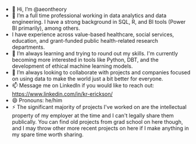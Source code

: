 - 👋 Hi, I’m @aeontheory
- 👀 I’m a full time professional working in data analytics and data engineering. I have a strong background in SQL, R, and BI tools (Power BI primarily), among others.
- I have experience across value-based healthcare, social services, education, and grant-funded public health-related research departments.
- 🌱 I’m always learning and trying to round out my skills. I'm currently becoming more interested in tools like Python, DBT, and the development of ethical machine learning models.
- 💞️ I’m always looking to collaborate with projects and companies focused on using data to make the world just a bit better for everyone.
- 📫 Message me on LinkedIn if you would like to reach out: https://www.linkedin.com/in/kr-erickson/
- 😄 Pronouns: he/him
- ⚡ The significant majority of projects I've worked on are the intellectual property of my employer at the time and I can't legally share them publically. You can find old projects from grad school on here though, and I may throw other more recent projects on here if I make anything in my spare time worth sharing.

<!---
aeontheory/aeontheory is a ✨ special ✨ repository because its `README.md` (this file) appears on your GitHub profile.
You can click the Preview link to take a look at your changes.
--->
